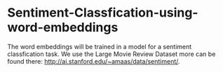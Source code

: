 # Sentiment-Classfication-using-word-embeddings
The word embeddings will be trained in a model for a sentiment classfication task.  We use the  Large Movie Review Dataset more can be found there: http://ai.stanford.edu/~amaas/data/sentiment/. 

